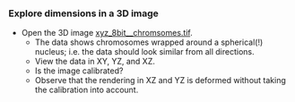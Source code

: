 ### Explore dimensions in a 3D image

  - Open the 3D image [xyz_8bit__chromsomes.tif](https://github.com/NEUBIAS/training-resources/raw/master/image_data/xyz_8bit__chromosomes.tif).
    - The data shows chromosomes wrapped around a spherical(!) nucleus; i.e. the data should look similar from all directions.
    - View the data in XY, YZ, and XZ.
    - Is the image calibrated?
    - Observe that the rendering in XZ and YZ is deformed without taking the calibration into account.
